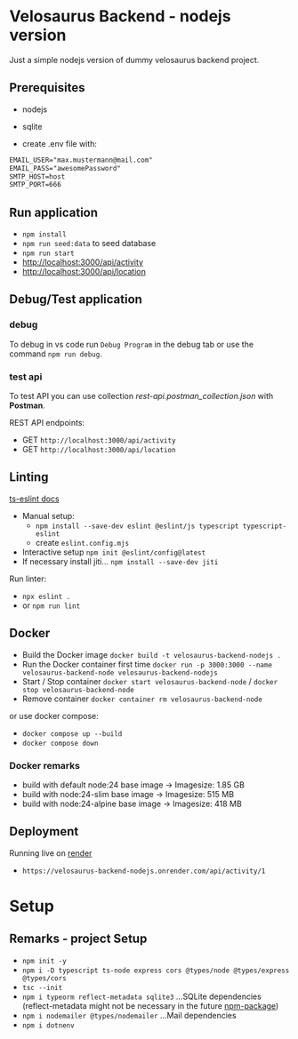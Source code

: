 # Velosaurus Backend - nodejs version

Just a simple nodejs version of dummy velosaurus backend project.

## Prerequisites

- nodejs
- sqlite

- create .env file with:

```txt
EMAIL_USER="max.mustermann@mail.com"
EMAIL_PASS="awesomePassword"
SMTP_HOST=host
SMTP_PORT=666
```

## Run application

- `npm install`
- `npm run seed:data` to seed database
- `npm run start`
- <http://localhost:3000/api/activity>
- <http://localhost:3000/api/location>

## Debug/Test application

### debug

To debug in vs code run `Debug Program` in the debug tab or use the command `npm run debug`.

### test api

To test API you can use collection *rest-api.postman_collection.json* with **Postman**.

REST API endpoints:

- GET `http://localhost:3000/api/activity`
- GET `http://localhost:3000/api/location`

## Linting

[ts-eslint docs](https://typescript-eslint.io/users/configs/)

- Manual setup:
  - `npm install --save-dev eslint @eslint/js typescript typescript-eslint`
  - create `eslint.config.mjs`
- Interactive setup `npm init @eslint/config@latest`
- If necessary install jiti... `npm install --save-dev jiti`

Run linter:

- `npx eslint .`
- or `npm run lint`

## Docker

- Build the Docker image `docker build -t velosaurus-backend-nodejs .`
- Run the Docker container first time `docker run -p 3000:3000 --name velosaurus-backend-node velosaurus-backend-nodejs`
- Start / Stop container `docker start velosaurus-backend-node` / `docker stop velosaurus-backend-node`
- Remove container `docker container rm velosaurus-backend-node`

or use docker compose:

- `docker compose up --build`
- `docker compose down`

### Docker remarks

- build with default node:24 base image -> Imagesize: 1.85 GB
- build with node:24-slim base image -> Imagesize: 515 MB
- build with node:24-alpine base image -> Imagesize: 418 MB

## Deployment

Running live on [render](https://dashboard.render.com/)

- `https://velosaurus-backend-nodejs.onrender.com/api/activity/1`

# Setup

## Remarks - project Setup

- `npm init -y`
- `npm i -D typescript ts-node express cors @types/node @types/express @types/cors`
- `tsc --init`
- `npm i typeorm reflect-metadata sqlite3` ...SQLite dependencies (reflect-metadata might not be necessary in the future [npm-package](https://www.npmjs.com/package/reflect-metadata))
- `npm i nodemailer @types/nodemailer`  ...Mail dependencies
- `npm i dotnenv`

